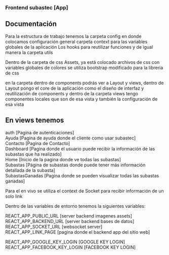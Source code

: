 ### Frontend subastec [App]

## Documentación

Para la estructura de trabajo tenemos la carpeta config en donde colocamos configuración general
carpeta context para las variables globales de la aplicación
Los hooks para reutilizar funciones y de igual manera la carpeta utils

Dentro de la carpeta de css Assets, ya está colocado archivos de css con variables globales de colores
se utiliza bootstrap modificado para la libreria de css

en la carpeta dentro de components podrás ver a Layout y views, dentro de Layout pongo el core de la aplicación
como el diseño de interfaz y reutilización de components y dentro de la carpeta views tengo componentes locales que son de esa vista y también la configuración de esa vista

## En views tenemos

auth [Pagina de autenticaciones] <br/>
Ayuda [Pagina de ayuda donde el cliente como usar subastec] <br/>
Contacto [Pagina de Contacto] <br/>
Dashboard [Pagina donde el usuario puede recibir la información de las subastas que ha realizado] <br/>
Home [Inicio de la pagina donde ve todas las subastas] <br/>
Subastas [Página de subastas donde puede tener más información detallada de la subasta] <br/>
SubastasGanadas [Pagina donde se pueden visualizar todas las subastas ganadas] <br/>

Para el en vivo se utiliza el context de Socket para recibir información de un solo link

Dentro de las variables de entorno tenemos la siguientes variables:

REACT_APP_PUBLIC_URL [server backend imagenes assets] <br/>
REACT_APP_BACKEND_URL [server backend bases de datos] <br/>
REACT_APP_SOCKET_URL [websocket server] <br/>
REACT_APP_LINK_PAGE [pagina donde el backend app del sitio web] <br/>

REACT_APP_GOOGLE_KEY_LOGIN [GOOGLE KEY LOGIN] <br/>
REACT_APP_FACEBOOK_KEY_LOGIN [FACEBOOK KEY LOGIN]
